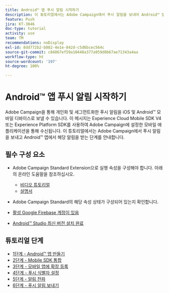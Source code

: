 ```yaml
---
title: Android™ 앱 푸시 알림 시작하기
description: 이 튜토리얼에서는 Adobe Campaign에서 푸시 알림을 보내어 Android™ 앱에서 해당 알림을 받는 단계를 안내합니다.
feature: Push
jira: KT-3846
doc-type: tutorial
activity: use
team: TM
recommendations: noDisplay
exl-id: 8dd772b2-b082-4e1e-842d-c5d6bcec564c
source-git-commit: c84867ef59a10448a377a959d0b67ae71343a4aa
workflow-type: ht
source-wordcount: '197'
ht-degree: 100%

---
```


# Android™ 앱 푸시 알림 시작하기

Adobe Campaign을 통해 개인화 및 세그먼트화한 푸시 알림을 iOS 및 Android™ 모바일 디바이스로 보낼 수 있습니다.
이 메시지는 Experience Cloud Mobile SDK V4 또는 Experience Platform SDK를 사용하여 Adobe Campaign에 설정한 모바일 애플리케이션을 통해 수신됩니다.
이 튜토리얼에서는 Adobe Campaign에서 푸시 알림을 보내고 Android™ 앱에서 해당 알림을 받는 단계를 안내합니다.

## 필수 구성 요소

* Adobe Campaign Standard Extension으로 실행 속성을 구성해야 합니다. 아래의 온라인 도움말을 참조하십시오.
   * [비디오 튜토리얼](https://video.tv.adobe.com/v/26224?quality=12&learn=on)
   * [설명서](https://experienceleague.adobe.com/docs/campaign-standard-learn/tutorials/communication-channels/mobile/configure-mobile-apps-using-aep-sdk.html?lang=ko)

* Adobe Campaign Standard의 해당 속성 상태가 구성되어 있는지 확인합니다.
* [활성 Google Firebase 계정이 있음](https://firebase.google.com)
* [Android™ Studio 최신 버전 설치 완료](https://developer.android.com/studio)

## 튜토리얼 단계

* [1단계 - Android™ 앱 만들기](/help/tutorial-push-notifications-android/create-android-app.md)
* [2단계 - Mobile SDK 통합](/help/tutorial-push-notifications-android/integrating-with-mobile-sdk.md)
* [3단계 - 모바일 앱에 확장 등록](/help/tutorial-push-notifications-android/register-mobile-extensions.md)
* [4단계 - 푸시 식별자 설정](/help/tutorial-push-notifications-android/set-push-identifier.md)
* [5단계 - 알림 전파](/help/tutorial-push-notifications-android/propagate-notification.md)
* [6단계 - 푸시 알림 보내기](/help/tutorial-push-notifications-android/send-push-notification.md)
